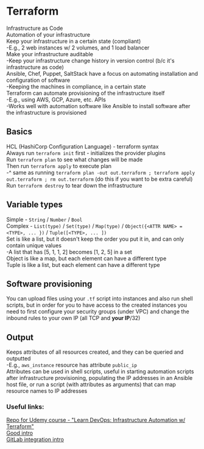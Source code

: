 # Terraform

Infrastructure as Code  
Automation of your infrastructure  
Keep your infrastructure in a certain state (compliant)  
-E.g., 2 web instances w/ 2 volumes, and 1 load balancer  
Make your infrastructure auditable  
-Keep your infrastructure change history in version control (b/c it's infrastructure as code)  
Ansible, Chef, Puppet, SaltStack have a focus on automating installation and configuration of software  
-Keeping the machines in compliance, in a certain state  
Terraform can automate provisioning of the infrastructure itself  
-E.g., using AWS, GCP, Azure, etc. APIs  
-Works well with automation software like Ansible to install software after the infrastructure is provisioned  

## Basics

HCL (HashiCorp Configuration Language) - terraform syntax  
Always run `terraform init` first - initializes the provider plugins  
Run `terraform plan` to see what changes will be made  
Then run `terraform apply`  to execute plan  
-^ same as running `terraform plan -out out.terraform ; terraform apply out.terraform ; rm out.terraform`  (do this if you want to be extra careful)  
Run `terraform destroy` to tear down the infrastructure

## Variable types
Simple - `String` / `Number` / `Bool`  
Complex - `List(type)` / `Set(type)` / `Map(type)` / `Object({<ATTR NAME> = <TYPE>, ... })` / `Tuple([<TYPE>, ... ])`  
Set is like a list, but it doesn't keep the order you put it in, and can only contain unique values  
-A list that has [5, 1, 1, 2] becomes [1, 2, 5] in a set  
Object is like a map, but each element can have a different type  
Tuple is like a list, but each element can have a different type
## Software provisioning
You can upload files using your `.tf` script into instances and also run shell scripts, but in order for you to have access to the created instances you need to first configure your security groups (under VPC) and change the inbound rules to your own IP (all TCP and **your IP**/32)
## Output
Keeps attributes of all resources created, and they can be queried and outputted  
-E.g., `aws_instance` resource has attribute `public_ip`  
Attributes can be used in shell scripts, useful in starting automation scripts after infrastructure provisioning, populating the IP addresses in an Ansible host file, or run a script (with attributes as arguments) that can map resource names to IP addresses  

### Useful links:
[Repo for Udemy course - "Learn DevOps: Infrastructure Automation w/ Terraform"](https://github.com/wardviaene/terraform-course)  
[Good intro](https://blog.gruntwork.io/a-comprehensive-guide-to-terraform-b3d32832baca)  
[GitLab integration intro](https://timberry.dev/posts/terraform-pipelines-in-gitlab/)  
